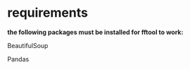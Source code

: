 # requirements
**the following packages must be installed for fftool to work:**

BeautifulSoup

Pandas